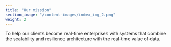 ```yaml
---
title: "Our mission"
section_image: "/content-images/index_img_2.png"
weight: 2
---
```

To help our clients become real-time enterprises with systems that
combine the scalability and resilience architecture with the real-time value of data. 